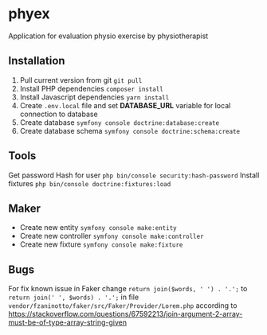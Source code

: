 # phyex
Application for evaluation physio exercise by physiotherapist

## Installation

1. Pull current version from git `git pull`
2. Install PHP dependencies `composer install`
3. Install Javascript dependencies `yarn install`
4. Create `.env.local` file and set **DATABASE_URL** variable for local connection to database
5. Create database `symfony console doctrine:database:create`
6. Create database schema `symfony console doctrine:schema:create`

## Tools
Get password Hash for user `php bin/console security:hash-password`
Install fixtures `php bin/console doctrine:fixtures:load`


## Maker
- Create new entity `symfony console make:entity`
- Create new controller `symfony console make:controller`
- Create new fixture `symfony console make:fixture`

## Bugs
For fix known issue in Faker change
`return join($words, ' ') . '.';` to `return join(' ', $words) . '.';` in file
`vendor/fzaninotto/faker/src/Faker/Provider/Lorem.php`
according to https://stackoverflow.com/questions/67592213/join-argument-2-array-must-be-of-type-array-string-given
